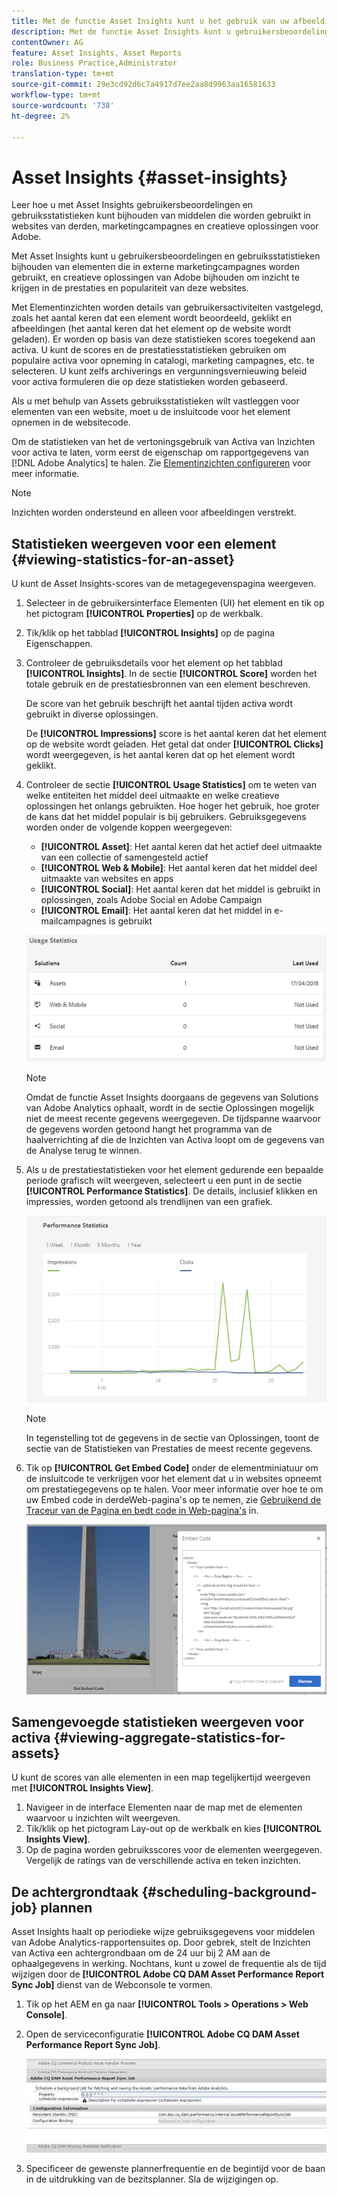 ```yaml
---
title: Met de functie Asset Insights kunt u het gebruik van uw afbeeldingen bijhouden
description: Met de functie Asset Insights kunt u gebruikersbeoordelingen en gebruiksstatistieken bijhouden van afbeeldingen die worden gebruikt in websites van derden, marketingcampagnes en creatieve oplossingen voor Adobe.
contentOwner: AG
feature: Asset Insights, Asset Reports
role: Business Practice,Administrator
translation-type: tm+mt
source-git-commit: 29e3cd92d6c7a4917d7ee2aa8d9963aa16581633
workflow-type: tm+mt
source-wordcount: '738'
ht-degree: 2%

---
```



# Asset Insights {#asset-insights}

Leer hoe u met Asset Insights gebruikersbeoordelingen en gebruiksstatistieken kunt bijhouden van middelen die worden gebruikt in websites van derden, marketingcampagnes en creatieve oplossingen voor Adobe.

Met Asset Insights kunt u gebruikersbeoordelingen en gebruiksstatistieken bijhouden van elementen die in externe marketingcampagnes worden gebruikt, en creatieve oplossingen van Adobe bijhouden om inzicht te krijgen in de prestaties en populariteit van deze websites.

Met Elementinzichten worden details van gebruikersactiviteiten vastgelegd, zoals het aantal keren dat een element wordt beoordeeld, geklikt en afbeeldingen (het aantal keren dat het element op de website wordt geladen). Er worden op basis van deze statistieken scores toegekend aan activa. U kunt de scores en de prestatiesstatistieken gebruiken om populaire activa voor opneming in catalogi, marketing campagnes, etc. te selecteren. U kunt zelfs archiverings en vergunningsvernieuwing beleid voor activa formuleren die op deze statistieken worden gebaseerd.

Als u met behulp van Assets gebruiksstatistieken wilt vastleggen voor elementen van een website, moet u de insluitcode voor het element opnemen in de websitecode.

Om de statistieken van het de vertoningsgebruik van Activa van Inzichten voor activa te laten, vorm eerst de eigenschap om rapportgegevens van [!DNL Adobe Analytics] te halen. Zie [Elementinzichten configureren](touch-ui-configuring-asset-insights.md) voor meer informatie.

>[!NOTE]
>
>Inzichten worden ondersteund en alleen voor afbeeldingen verstrekt.

## Statistieken weergeven voor een element {#viewing-statistics-for-an-asset}

U kunt de Asset Insights-scores van de metagegevenspagina weergeven.

1. Selecteer in de gebruikersinterface Elementen (UI) het element en tik op het pictogram **[!UICONTROL Properties]** op de werkbalk.
1. Tik/klik op het tabblad **[!UICONTROL Insights]** op de pagina Eigenschappen.
1. Controleer de gebruiksdetails voor het element op het tabblad **[!UICONTROL Insights]**. In de sectie **[!UICONTROL Score]** worden het totale gebruik en de prestatiesbronnen van een element beschreven.

   De score van het gebruik beschrijft het aantal tijden activa wordt gebruikt in diverse oplossingen.

   De **[!UICONTROL Impressions]** score is het aantal keren dat het element op de website wordt geladen. Het getal dat onder **[!UICONTROL Clicks]** wordt weergegeven, is het aantal keren dat op het element wordt geklikt.

1. Controleer de sectie **[!UICONTROL Usage Statistics]** om te weten van welke entiteiten het middel deel uitmaakte en welke creatieve oplossingen het onlangs gebruikten. Hoe hoger het gebruik, hoe groter de kans dat het middel populair is bij gebruikers. Gebruiksgegevens worden onder de volgende koppen weergegeven:

   * **[!UICONTROL Asset]**: Het aantal keren dat het actief deel uitmaakte van een collectie of samengesteld actief
   * **[!UICONTROL Web & Mobile]**: Het aantal keren dat het middel deel uitmaakte van websites en apps
   * **[!UICONTROL Social]**: Het aantal keren dat het middel is gebruikt in oplossingen, zoals Adobe Social en Adobe Campaign
   * **[!UICONTROL Email]**: Het aantal keren dat het middel in e-mailcampagnes is gebruikt

   ![usage_statistics](assets/usage_statistics.png)

   >[!NOTE]
   >
   >Omdat de functie Asset Insights doorgaans de gegevens van Solutions van Adobe Analytics ophaalt, wordt in de sectie Oplossingen mogelijk niet de meest recente gegevens weergegeven. De tijdspanne waarvoor de gegevens worden getoond hangt het programma van de haalverrichting af die de Inzichten van Activa loopt om de gegevens van de Analyse terug te winnen.

1. Als u de prestatiestatistieken voor het element gedurende een bepaalde periode grafisch wilt weergeven, selecteert u een punt in de sectie **[!UICONTROL Performance Statistics]**. De details, inclusief klikken en impressies, worden getoond als trendlijnen van een grafiek.

   ![chlimage_1-3](assets/chlimage_1-3.jpeg)

   >[!NOTE]
   >
   >In tegenstelling tot de gegevens in de sectie van Oplossingen, toont de sectie van de Statistieken van Prestaties de meest recente gegevens.

1. Tik op **[!UICONTROL Get Embed Code]** onder de elementminiatuur om de insluitcode te verkrijgen voor het element dat u in websites opneemt om prestatiegegevens op te halen. Voor meer informatie over hoe te om uw Embed code in derdeWeb-pagina&#39;s op te nemen, zie [Gebruikend de Traceur van de Pagina en bedt code in Web-pagina&#39;s](touch-ui-using-page-tracker.md) in.

   ![chlimage_1-303](assets/chlimage_1-303.png)

## Samengevoegde statistieken weergeven voor activa {#viewing-aggregate-statistics-for-assets}

U kunt de scores van alle elementen in een map tegelijkertijd weergeven met **[!UICONTROL Insights View]**.

1. Navigeer in de interface Elementen naar de map met de elementen waarvoor u inzichten wilt weergeven.
1. Tik/klik op het pictogram Lay-out op de werkbalk en kies **[!UICONTROL Insights View]**.
1. Op de pagina worden gebruiksscores voor de elementen weergegeven. Vergelijk de ratings van de verschillende activa en teken inzichten.

## De achtergrondtaak {#scheduling-background-job} plannen

Asset Insights haalt op periodieke wijze gebruiksgegevens voor middelen van Adobe Analytics-rapportensuites op. Door gebrek, stelt de Inzichten van Activa een achtergrondbaan om de 24 uur bij 2 AM aan de ophaalgegevens in werking. Nochtans, kunt u zowel de frequentie als de tijd wijzigen door de **[!UICONTROL Adobe CQ DAM Asset Performance Report Sync Job]** dienst van de Webconsole te vormen.

1. Tik op het AEM en ga naar **[!UICONTROL Tools > Operations > Web Console]**.
1. Open de serviceconfiguratie **[!UICONTROL Adobe CQ DAM Asset Performance Report Sync Job]**.

   ![chlimage_1-304](assets/chlimage_1-304.png)

1. Specificeer de gewenste plannerfrequentie en de begintijd voor de baan in de uitdrukking van de bezitsplanner. Sla de wijzigingen op.
